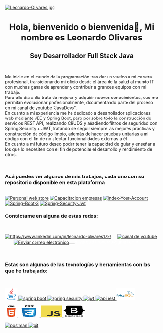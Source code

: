 [![Leonardo-Olivares.jpg](https://i.postimg.cc/fy4qHT6Z/Leonardo-Olivares.jpg)](https://postimg.cc/bDTRr8yF)
<h1 align="center">Hola, bienvenido o bienvenida👋, Mi nombre es Leonardo Olivares</h1>
<h2 align="center">Soy Desarrollador Full Stack Java</h2>  
<br>
<p>Me inicie en el mundo de la programación tras dar un vuelco a mi carrera profesional, transicionando mi oficio desde el área de la salud al mundo IT con muchas ganas de aprender y contribuir a grandes equipos con mi trabajo. <br>
Para ello día a día trato de mejorar y adquirir nuevos conocimientos, que me permitan evolucionar profesionalmente, documentando parte del proceso en mi canal de youtube "JavaDevs". <br>
En cuanto a mi experiencia me he dedicado a desarrollador aplicaciones web mediante JEE y Spring Boot, pero por sobre todo la construcción de servicios REST API, realizando CRUDS y añadiendo filtros de seguridad con Spring Security + JWT, tratando de seguir siempre las mejores prácticas y construcción de código limpio, además de hacer pruebas unitarias a mi código con el fin de no afectar funcionalidades externas a él.  <br>En cuanto a mi futuro deseo poder tener la capacidad de guiar y enseñar a los que lo necesiten con el fin de potenciar el desarrollo y rendimiento de otros. </p>
<br>
 <h3> Acá puedes ver algunos de mis trabajos, cada uno con su repositorio disponible en esta plataforma </h3> <br>
<a href="https://github.com/LeoOlivaresD/PersonalWebStore.git" target="_blank"><img src="https://i.postimg.cc/LgtXRKjZ/Screenshot-144.png" alt="Personal web store"/></a>
<a href="https://github.com/LeoOlivaresD/CapacitacionEmpresas.git" target="_blank"><img src="https://i.postimg.cc/BPP6tLFG/Screenshot-151.png" alt="Capacitacion empresas"/></a>
<a href="https://github.com/LeoOlivaresD/YourAccount.git" target="_blank"><img src="https://i.postimg.cc/XZ1BDbgj/Index-Your-Account.jpg" alt="Index-Your-Account"/></a>
<a href='https://github.com/LeoOlivaresD/REST-API-youtube.git' target='_blank'><img src='https://i.postimg.cc/t7KZq5ZC/Spring-Boot-3.jpg' border='0' alt='Spring-Boot-3'/></a>
<a href='https://github.com/LeoOlivaresD/Spring-Security-JWT.git' target='_blank'><img src='https://i.postimg.cc/tY1DN0zN/Spring-Security-Jwt.jpg' border='0' alt='Spring-Security-Jwt'/></a></a>
<h3 align="left">Contáctame en alguna de estas redes: </h3>
<br>
<p align="left">
<a href="https://www.linkedin.com/in/leonardo-olivares179/" target="blank"><img align="center" src="https://raw.githubusercontent.com/rahuldkjain/github-profile-readme-generator/master/src/images/icons/Social/linked-in-alt.svg" alt="https://www.linkedin.com/in/leonardo-olivares179/" height="30" width="40" /></a>  &nbsp;&nbsp;&nbsp;
<a href="https://www.youtube.com/channel/UCPuCGGyNlSat2TOkYIt3eSA" target="blank"><img align="center" src="https://i.postimg.cc/hGvLJj1M/logo-yt.png" alt="canal de youtube" height="35" width="40" /> </a> &nbsp;&nbsp;&nbsp;&nbsp;&nbsp;&nbsp;  
<a href="mailto:olivares.d.leonardo@gmail.com" target="_blank">
<img align="center" src="https://user-images.githubusercontent.com/5278464/234367809-7e729afe-fa2e-4a53-9b4e-251b03fd69b8.png" alt="Enviar correo electrónico" height="30" width="40" />
&nbsp;&nbsp;&nbsp;
</a><font color="white">olivares.d.leonardo@gmail.com</font>
</p>
<br>
<h3 align="left">Estas son algunas de las tecnologías y herramientas con las que he trabajado:</h3>  
<br>
<p align="left"> <a href="https://www.java.com" target="_blank" rel="noreferrer"> <img src="https://raw.githubusercontent.com/devicons/devicon/master/icons/java/java-original.svg" alt="java" width="40" height="40"/> </a> 
<a href="https://spring.io/" target="_blank" rel="noreferrer"> <img src="https://i.postimg.cc/fywgdWpb/logo-spring-boot.png" alt="spring boot" width="70" height="40"/> </a> 
<a href="https://docs.spring.io/spring-security/reference/index.html" target="_blank" rel="noreferrer"> <img src="https://i.postimg.cc/QC0YJGZJ/spring-security.png" alt="spring security" width="70" height="40"/> </a>
<a href="https://jwt.io" target="_blank" rel="noreferrer"> <img src="https://i.postimg.cc/VsRh8M00/jwt-logo.png" alt="jwt" width="70" height="40"/> </a>  
<a href="" target="_blank" rel="noreferrer"> <img src="https://i.postimg.cc/KcnpxW4Y/api-rest-logo.png" alt="api rest" width="70" height="40"/> </a>  
<a href="https://www.mysql.com/" target="_blank" rel="noreferrer"> <img src="https://raw.githubusercontent.com/devicons/devicon/master/icons/mysql/mysql-original-wordmark.svg" alt="mysql" width="60" height="40"/> </a> 

<a href="https://www.w3.org/html/" target="_blank" rel="noreferrer"> <img src="https://raw.githubusercontent.com/devicons/devicon/master/icons/html5/html5-original-wordmark.svg" alt="html5" width="40" height="40"/> </a> <a href="https://www.w3schools.com/css/" target="_blank" rel="noreferrer"> <img src="https://raw.githubusercontent.com/devicons/devicon/master/icons/css3/css3-original-wordmark.svg" alt="css3" width="70" height="40"/> </a> <a href="https://developer.mozilla.org/en-US/docs/Web/JavaScript" target="_blank" rel="noreferrer"> <img src="https://raw.githubusercontent.com/devicons/devicon/master/icons/javascript/javascript-original.svg" alt="javascript" width="70" height="40"/> </a>
<a href="https://getbootstrap.com" target="_blank" rel="noreferrer"> <img src="https://raw.githubusercontent.com/devicons/devicon/master/icons/bootstrap/bootstrap-plain-wordmark.svg" alt="bootstrap" width="70" height="40"/> </a> 

</a> <a href="https://postman.com" target="_blank" rel="noreferrer"> <img src="https://www.vectorlogo.zone/logos/getpostman/getpostman-icon.svg" alt="postman" width="40" height="40"/> </a> 
<a href="https://git-scm.com/" target="_blank" rel="noreferrer"> <img src="https://www.vectorlogo.zone/logos/git-scm/git-scm-icon.svg" alt="git" width="70" height="40"/> </a>   



